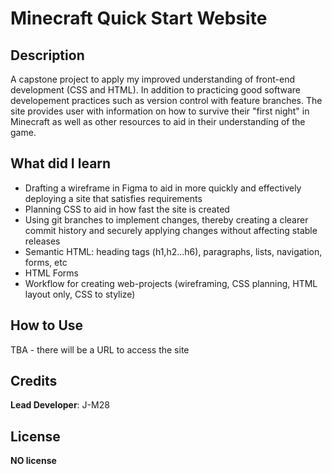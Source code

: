 # Minecraft Quick Start Website

## Description

A capstone project to apply my improved understanding of front-end development (CSS and HTML). In addition to practicing good software developement practices such as version control with feature branches.
The site provides user with information on how to survive their "first night" in Minecraft as well as other resources to aid in their understanding of the game.

## What did I learn
- Drafting a wireframe in Figma to aid in more quickly and effectively deploying a site that satisfies requirements
- Planning CSS to aid in how fast the site is created
- Using git branches to implement changes, thereby creating a clearer commit history and securely applying changes without affecting stable releases
- Semantic HTML: heading tags (h1,h2...h6), paragraphs, lists, navigation, forms, etc
- HTML Forms
- Workflow for creating web-projects (wireframing, CSS planning, HTML layout only, CSS to stylize)

## How to Use

TBA - there will be a URL to access the site

## Credits

**Lead Developer**: J-M28

## License

**NO license**
